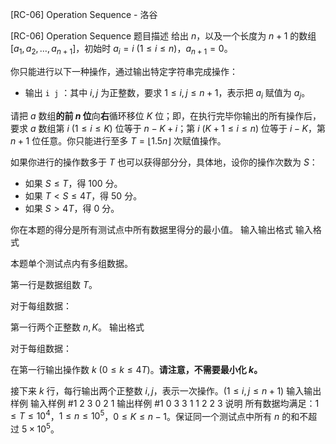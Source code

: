 



[RC-06] Operation Sequence - 洛谷














[RC-06] Operation Sequence
题目描述
给出 $n$，以及一个长度为 $n+1$ 的数组 $[a_1,a_2,\dots,a_{n+1}]$，初始时 $a_i=i\ (1\le i\le n)$，$a_{n+1}=0$。

你只能进行以下一种操作，通过输出特定字符串完成操作：

- 输出 `i j` ：其中 $i,j$ 为正整数，要求 $1\le i,j\le n+1$，表示把 $a_i$ 赋值为 $a_j$。

请把 $a$ 数组**的前 $n$ 位**向**右**循环移位 $K$ 位；即，在执行完毕你输出的所有操作后，要求 $a$ 数组第 $i\ (1\le i\le K)$ 位等于 $n-K+i$；第 $i\ (K+1\le i\le n)$ 位等于 $i-K$，第 $n+1$ 位任意。你只能进行至多 $T=\lfloor1.5n\rfloor$ 次赋值操作。

如果你进行的操作数多于 $T$ 也可以获得部分分，具体地，设你的操作次数为 $S$：

- 如果 $S\le T$，得 $100$ 分。
- 如果 $T<S\le 4T$，得 $50$ 分。
- 如果 $S>4T$，得 $0$ 分。

你在本题的得分是所有测试点中所有数据里得分的最小值。
输入输出格式
输入格式

本题单个测试点内有多组数据。

第一行是数据组数 $T$。

对于每组数据：

第一行两个正整数 $n,K$。
输出格式

对于每组数据：

在第一行输出操作数 $k\ (0\le k\le 4T)$。**请注意，不需要最小化 $k$。**

接下来 $k$ 行，每行输出两个正整数 $i,j$，表示一次操作。$(1\le i,j\le n+1)$
输入输出样例
输入样例 #1
2
3 0
2 1
输出样例 #1
0
3
3 1
1 2
2 3
说明
所有数据均满足：$1\le T\le 10^4$，$1\le n\le 10^5$，$0\le K\le n-1$。保证同一个测试点中所有 $n$ 的和不超过 $5\times 10^5$。






